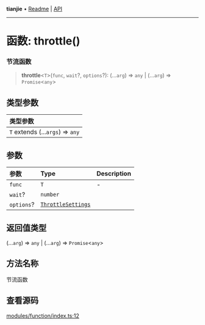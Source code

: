 **tianjie** • [Readme](../README.md) \| [API](../globals.md)

***

# 函数: throttle()

### 节流函数

<a id="undefined" name="undefined"></a>

> **throttle**\<`T`\>(`func`, `wait`?, `options`?): (...`arg`) => `any` \| (...`arg`) => `Promise`\<`any`\>

## 类型参数

| 类型参数 |
| :------ |
| `T` extends (...`args`) => `any` |

## 参数

| 参数 | Type | Description |
| :------ | :------ | :------ |
| `func` | `T` | - |
| `wait`? | `number` |  |
| `options`? | [`ThrottleSettings`](../interfaces/ThrottleSettings.md) |  |

## 返回值类型

(...`arg`) => `any` \| (...`arg`) => `Promise`\<`any`\>

## 方法名称

节流函数

## 查看源码

[modules/function/index.ts:12](https://github.com/hacxy/tianjie/blob/ab406b252bd727d89583a2bd8e45e8529cb4dbc5/src/modules/function/index.ts#L12)
